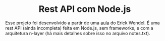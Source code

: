 <h1 align="center"> Rest API com Node.js </h1> 

Esse projeto foi desenvolvido a partir de uma [aula](https://www.youtube.com/watch?v=xR4D2bp8_S0&t=1s) do Erick Wendel. É uma rest API (ainda incompleta) feita em Node.js, sem frameworks, e com a arquitetura n-layer (há mais detalhes sobre isso no arquivo notes.txt).
